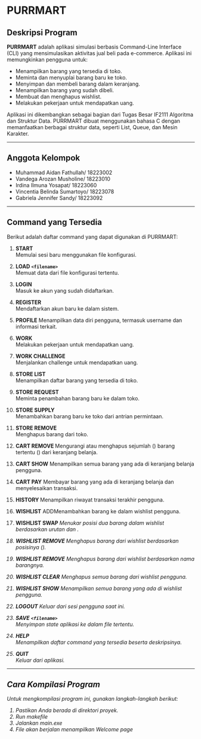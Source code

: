 # PURRMART

## Deskripsi Program
**PURRMART** adalah aplikasi simulasi berbasis Command-Line Interface (CLI) yang mensimulasikan aktivitas jual beli pada e-commerce. Aplikasi ini memungkinkan pengguna untuk:
- Menampilkan barang yang tersedia di toko.
- Meminta dan menyuplai barang baru ke toko.
- Menyimpan dan membeli barang dalam keranjang.
- Menampilkan barang yang sudah dibeli.
- Membuat dan menghapus wishlist.
- Melakukan pekerjaan untuk mendapatkan uang.

Aplikasi ini dikembangkan sebagai bagian dari Tugas Besar IF2111 Algoritma dan Struktur Data. PURRMART dibuat menggunakan bahasa C dengan memanfaatkan berbagai struktur data, seperti List, Queue, dan Mesin Karakter.

---

## Anggota Kelompok
- Muhammad Aidan Fathullah/ 18223002
- Vandega Arozan Musholine/ 18223010
- Irdina Ilmuna Yosapat/ 18223060
- Vincentia Belinda Sumartoyo/ 18223078
- Gabriela Jennifer Sandy/ 18223092

---

## Command yang Tersedia
Berikut adalah daftar command yang dapat digunakan di PURRMART:

1. **START**  
   Memulai sesi baru menggunakan file konfigurasi.

2. **LOAD `<filename>`**  
   Memuat data dari file konfigurasi tertentu.

3. **LOGIN**  
   Masuk ke akun yang sudah didaftarkan.

4. **REGISTER**  
   Mendaftarkan akun baru ke dalam sistem.

5. **PROFILE**
   Menampilkan data diri pengguna, termasuk username dan informasi terkait.

6. **WORK**  
   Melakukan pekerjaan untuk mendapatkan uang.

7. **WORK CHALLENGE**  
   Menjalankan challenge untuk mendapatkan uang.

8. **STORE LIST**  
   Menampilkan daftar barang yang tersedia di toko.

9. **STORE REQUEST**  
   Meminta penambahan barang baru ke dalam toko.

10. **STORE SUPPLY**  
   Menambahkan barang baru ke toko dari antrian permintaan.

11. **STORE REMOVE**  
    Menghapus barang dari toko.

12. **CART REMOVE <nama> <n>**
    Mengurangi atau menghapus sejumlah (<n>) barang tertentu (<nama>) dari keranjang belanja.

13. **CART SHOW**
    Menampilkan semua barang yang ada di keranjang belanja pengguna.

14. **CART PAY**
    Membayar barang yang ada di keranjang belanja dan menyelesaikan transaksi.

15. **HISTORY <n>**
    Menampilkan <n> riwayat transaksi terakhir pengguna.

16. **WISHLIST**
    ADDMenambahkan barang ke dalam wishlist pengguna.

17. **WISHLIST SWAP <i> <j>**
    Menukar posisi dua barang dalam wishlist berdasarkan urutan <i> dan <j>.

18. **WISHLIST REMOVE <i>**
    Menghapus barang dari wishlist berdasarkan posisinya (<i>).

19. **WISHLIST REMOVE**
    Menghapus barang dari wishlist berdasarkan nama barangnya.

20. **WISHLIST CLEAR**
    Menghapus semua barang dari wishlist pengguna.

21. **WISHLIST SHOW**
    Menampilkan semua barang yang ada di wishlist pengguna.

22. **LOGOUT**
    Keluar dari sesi pengguna saat ini.

23. **SAVE `<filename>`**  
    Menyimpan state aplikasi ke dalam file tertentu.

24. **HELP**  
    Menampilkan daftar command yang tersedia beserta deskripsinya.

25. **QUIT**  
    Keluar dari aplikasi.

---

## Cara Kompilasi Program
Untuk mengkompilasi program ini, gunakan langkah-langkah berikut:

1. Pastikan Anda berada di direktori proyek.
2. Run makefile
3. Jalankan main.exe 
4. File akan berjalan menampilkan Welcome page
